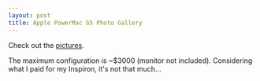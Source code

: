 ```yaml
---
layout: post
title: Apple PowerMac G5 Photo Gallery
---
```


Check out the <a title="Apple - Power Mac G5 - Gallery - Side" href="http://www.apple.com/powermac/gallery/side.html">pictures</a>.

The maximum configuration is ~$3000 (monitor not included). Considering what I paid for my Inspiron, it's not that much...

